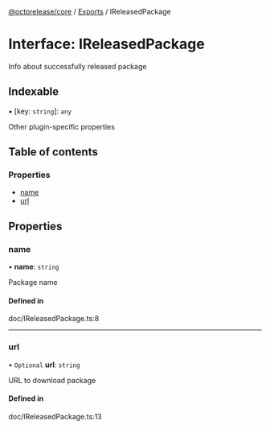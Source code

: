 [@octorelease/core](../README.md) / [Exports](../modules.md) / IReleasedPackage

# Interface: IReleasedPackage

Info about successfully released package

## Indexable

▪ [key: `string`]: `any`

Other plugin-specific properties

## Table of contents

### Properties

- [name](IReleasedPackage.md#name)
- [url](IReleasedPackage.md#url)

## Properties

### name

• **name**: `string`

Package name

#### Defined in

doc/IReleasedPackage.ts:8

___

### url

• `Optional` **url**: `string`

URL to download package

#### Defined in

doc/IReleasedPackage.ts:13
